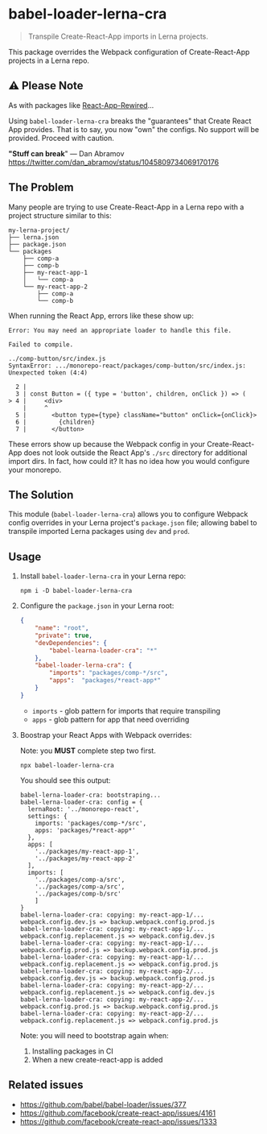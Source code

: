 # babel-loader-lerna-cra

> Transpile Create-React-App imports in Lerna projects.

This package overrides the Webpack configuration of Create-React-App projects in a Lerna repo.

## ⚠️ Please Note

As with packages like [React-App-Rewired]...

Using `babel-loader-lerna-cra` breaks the "guarantees" that Create React App provides. That is to say, you now "own" the configs. No support will be provided. Proceed with caution.

**"Stuff can break**" — Dan Abramov https://twitter.com/dan_abramov/status/1045809734069170176

## The Problem

Many people are trying to use Create-React-App in a Lerna repo with a project structure similar to this:

```shell
my-lerna-project/
├── lerna.json
├── package.json
└── packages
    ├── comp-a
    ├── comp-b
    ├── my-react-app-1
    │   └── comp-a
    └── my-react-app-2
        ├── comp-a
        └── comp-b
```


When running the React App, errors like these show up:

```
Error: You may need an appropriate loader to handle this file.
```

```shell
Failed to compile.

../comp-button/src/index.js
SyntaxError: .../monorepo-react/packages/comp-button/src/index.js: Unexpected token (4:4)

  2 |
  3 | const Button = ({ type = 'button', children, onClick }) => (
> 4 |     <div>
    |     ^
  5 |       <button type={type} className="button" onClick={onClick}>
  6 |         {children}
  7 |       </button>
```

These errors show up because the Webpack config in your Create-React-App does not look outside the React App's `./src` directory for additional import dirs. In fact, how could it? It has no idea how you would configure your monorepo.

## The Solution

This module (`babel-loader-lerna-cra`) allows you to configure Webpack config overrides in your Lerna project's `package.json` file; allowing babel to transpile imported Lerna packages using `dev` and `prod`.

## Usage

1. Install `babel-loader-lerna-cra` in your Lerna repo:

    ```shell
    npm i -D babel-loader-lerna-cra
    ```

2. Configure the `package.json` in your Lerna root:

    ```json
    {
        "name": "root",
        "private": true,
        "devDependencies": {
            "babel-learna-loader-cra": "*"
        },
        "babel-loader-lerna-cra": {
            "imports": "packages/comp-*/src",
            "apps":  "packages/*react-app*"
        }
    }
    ```

    - `imports` - glob pattern for imports that require transpiling
    - `apps` - glob pattern for app that need overriding

3. Boostrap your React Apps with Webpack overrides:

    Note: you **MUST** complete step two first.

    ```shell
    npx babel-loader-lerna-cra
    ```

    You should see this output:

    ```shell
    babel-lerna-loader-cra: bootstraping...
    babel-lerna-loader-cra: config = {
      lernaRoot: '../monorepo-react',
      settings: {
        imports: 'packages/comp-*/src',
        apps: 'packages/*react-app*'
      },
      apps: [
        '../packages/my-react-app-1',
        '../packages/my-react-app-2'
      ],
      imports: [
        '../packages/comp-a/src',
        '../packages/comp-a/src',
        '../packages/comp-b/src'
        ]
    }
    babel-lerna-loader-cra: copying: my-react-app-1/... webpack.config.dev.js => backup.webpack.config.prod.js
    babel-lerna-loader-cra: copying: my-react-app-1/... webpack.config.replacement.js => webpack.config.dev.js
    babel-lerna-loader-cra: copying: my-react-app-1/... webpack.config.prod.js => backup.webpack.config.prod.js
    babel-lerna-loader-cra: copying: my-react-app-1/... webpack.config.replacement.js => webpack.config.prod.js
    babel-lerna-loader-cra: copying: my-react-app-2/... webpack.config.dev.js => backup.webpack.config.prod.js
    babel-lerna-loader-cra: copying: my-react-app-2/... webpack.config.replacement.js => webpack.config.dev.js
    babel-lerna-loader-cra: copying: my-react-app-2/... webpack.config.prod.js => backup.webpack.config.prod.js
    babel-lerna-loader-cra: copying: my-react-app-2/... webpack.config.replacement.js => webpack.config.prod.js
    ```

    Note: you will need to bootstrap again when: 
    
    1. Installing packages in CI
    2. When a new create-react-app is added

## Related issues

- https://github.com/babel/babel-loader/issues/377
- https://github.com/facebook/create-react-app/issues/4161
- https://github.com/facebook/create-react-app/issues/1333

[React-App-Rewired]: https://github.com/timarney/react-app-rewired "React App Reqired"
